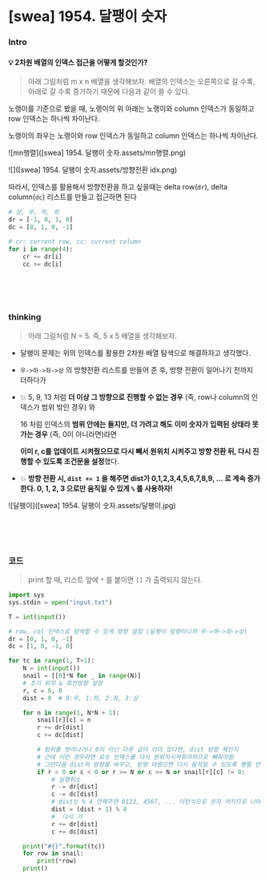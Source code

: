 # [swea] 1954. 달팽이 숫자

### Intro

#### 💡   2차원 배열의 인덱스 접근을 어떻게 할것인가?

> 아래 그림처럼 m x n 배열을 생각해보자. 배열의 인덱스는 오른쪽으로 갈 수록, 아래로 갈 수록 증가하기 때문에 다음과 같이 쓸 수 있다.

노랭이를 기준으로 봤을 때, 노랭이의 위 아래는 노랭이와 column 인덱스가 동일하고 row 인덱스는 하나씩 차이난다.

노랭이의 좌우는 노랭이와 row 인덱스가 동일하고 column 인덱스는 하나씩 차이난다.

![mn행렬]([swea] 1954. 달팽이 숫자.assets/mn행렬.png)

![]([swea] 1954. 달팽이 숫자.assets/방향전환 idx.png)

따라서, 인덱스를 활용해서 방향전환을 하고 싶을때는 delta row(`dr`), delta column(`dc`) 리스트를 만들고 접근하면 된다

```python
# 상, 우, 하, 좌
dr = [-1, 0, 1, 0]
dc = [0, 1, 0, -1]

# cr: current row, cc: current column
for i in range(4):
    cr += dr[i]
    cc += dc[i]
```

<br><br><br>

### thinking

> 아래 그림처럼 N = 5. 즉, 5 x 5 배열을 생각해보자.

- 달팽이 문제는 위의 인덱스를 활용한 2차원 배열 탐색으로 해결하자고 생각했다.

- `우->하->좌->상` 의 방향전환 리스트를 만들어 준 후, 방향 전환이 일어나기 전까지 더하다가

- 💥  5, 9, 13 처럼 **더 이상 그 방향으로 진행할 수 없는 경우** (즉, row나 column의 인덱스가 범위 밖인 경우) 와

  16 처럼 인덱스의 **범위 안에는 들지만, 더 가려고 해도 이미 숫자가 입력된 상태라 못가는 경우** (즉, 0이 아니라면)라면

  **이미 r, c를 업데이트 시켜줬으므로 다시 빼서 원위치 시켜주고 방향 전환 뒤, 다시 진행할 수 있도록 조건문을 설정**했다.

- 💥  **방향 전환 시, `dist += 1` 을 해주면 dist가 0,1,2,3,4,5,6,7,8,9, ... 로 계속 증가한다. 0, 1, 2, 3 으로만 움직일 수 있게 `%` 를 사용하자!**  

![달팽이]([swea] 1954. 달팽이 숫자.assets/달팽이.jpg)

<br><br><br>

### 코드

> print 할 때, 리스트 앞에 `*` 를 붙이면 `[]` 가 출력되지 않는다.

```python
import sys
sys.stdin = open("input.txt")

T = int(input())

# row, col 인덱스로 탐색할 수 있게 방향 설정 (달팽이 방향이니까 우->하->좌->상)
dr = [0, 1, 0, -1]
dc = [1, 0, -1, 0]

for tc in range(1, T+1):
    N = int(input())
    snail = [[0]*N for _ in range(N)]
    # 초기 위치 & 회전방향 설정
    r, c = 0, 0
    dist = 0  # 0:우, 1:하, 2:좌, 3:상

    for n in range(1, N*N + 1):
        snail[r][c] = n
        r += dr[dist]
        c += dc[dist]

        # 범위를 벗어나거나 0이 아닌 다른 값이 이미 있다면, dist 방향 체인지
        # 근데 이런 경우라면 요소 인덱스를 다시 원위치시켜줘야하므로 빼줘야함
        # 그런다음 dist의 방향을 바꾸고, 방향 바꿨으면 다시 움직일 수 있도록 행렬 인덱스 업데이트
        if r < 0 or c < 0 or r >= N or c >= N or snail[r][c] != 0:
            # 실행취소
            r -= dr[dist]
            c -= dc[dist]
            # dist는 % 4 안해주면 0123, 4567, ... 이런식으로 숫자 커지므로 나머지로 접근
            dist = (dist + 1) % 4
            #  다시 가
            r += dr[dist]
            c += dc[dist]

    print("#{}".format(tc))
    for row in snail:
        print(*row)
    print()
```